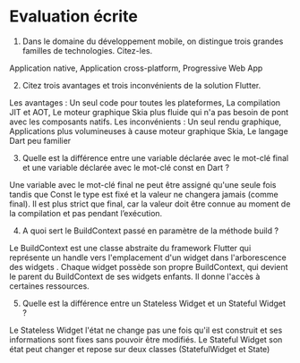# Evaluation écrite

1. Dans le domaine du développement mobile, on distingue trois grandes familles de technologies. Citez-les.

Application native, Application cross-platform, Progressive Web App

2. Citez trois avantages et trois inconvénients de la solution Flutter.

Les avantages : Un seul code pour toutes les plateformes, La compilation JIT et AOT, Le moteur graphique Skia plus fluide qui n'a pas besoin de pont avec les composants natifs.
Les inconvénients : Un seul rendu graphique, Applications plus volumineuses à cause moteur graphique Skia, Le langage Dart peu familier

3. Quelle est la différence entre une variable déclarée avec le mot-clé final et une variable déclarée avec le mot-clé const en Dart ?

Une variable avec le mot-clé final ne peut être assigné qu'une seule fois tandis que Const le type est fixé et la valeur ne changera jamais (comme final). Il
est plus strict que final, car la valeur doit être connue au moment
de la compilation et pas pendant l’exécution.

4. A quoi sert le BuildContext passé en paramètre de la méthode build ?

Le BuildContext est une classe abstraite du framework Flutter qui représente un handle vers l'emplacement d'un widget dans l'arborescence des widgets . Chaque widget possède son propre BuildContext, qui devient le parent du BuildContext de ses widgets enfants. Il donne l'accès à certaines ressources.

5. Quelle est la différence entre un Stateless Widget et un Stateful Widget ?

Le Stateless Widget l'état ne change pas une fois qu'il est construit et ses informations sont fixes sans pouvoir être modifiés.
Le Stateful Widget son état peut changer et repose sur deux classes (StatefulWidget et State)
